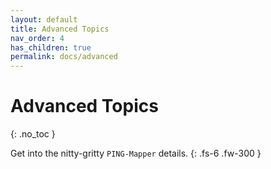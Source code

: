 ```yaml
---
layout: default
title: Advanced Topics
nav_order: 4
has_children: true
permalink: docs/advanced
---
```


# Advanced Topics
{: .no_toc }

Get into the nitty-gritty `PING-Mapper` details.
{: .fs-6 .fw-300 }
